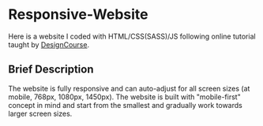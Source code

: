 # Responsive-Website
Here is a website I coded with HTML/CSS(SASS)/JS following online tutorial taught by [DesignCourse](https://www.youtube.com/channel/UCVyRiMvfUNMA1UPlDPzG5Ow>DesignCourse&lt).


## Brief Description
The website is fully responsive and can auto-adjust for all screen sizes (at mobile, 768px, 1080px, 1450px). The website is built with "mobile-first" concept in mind and start from the smallest and gradually work towards larger screen sizes.
